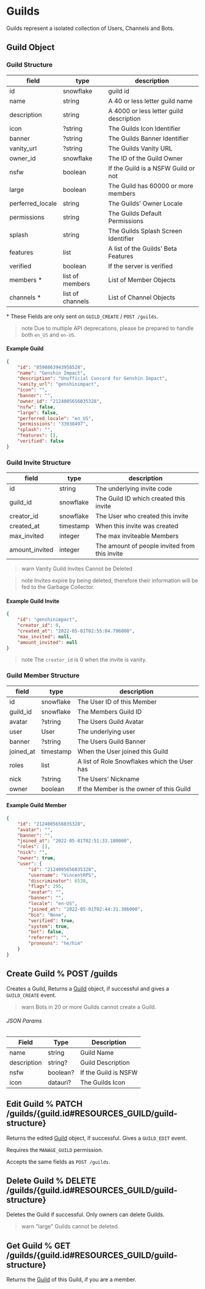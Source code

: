 # Guilds

Guilds represent a isolated collection of Users, Channels and Bots.

## Guild Object

### Guild Structure

| field             | type                  | description                               |
|-------------------|-----------------------|-------------------------------------------|
| id                | snowflake             | guild id                                  |
| name              | string                | A 40 or less letter guild name            |
| description       | string                | A 4000 or less letter guild description   |
| icon              | ?string               | The Guilds Icon Identifier                |
| banner            | ?string               | The Guilds Banner Identifier              |
| vanity_url        | ?string               | The Guilds Vanity URL                     |
| owner_id          | snowflake             | The ID of the Guild Owner                 |
| nsfw              | boolean               | If the Guild is a NSFW Guild or not       |
| large             | boolean               | The Guild has 60000 or more members       |
| perferred_locale  | string                | The Guilds' Owner Locale                  |
| permissions       | string                | The Guilds Default Permissions            |
| splash            | string                | The Guilds Splash Screen Identifier       |
| features          | list                  | A list of the Guilds' Beta Features       |
| verified          | boolean               | If the server is verified                 |
| members \*        | list of members       | List of Member Objects                    |
| channels \*       | list of channels      | List of Channel Objects                   |

\* These Fields are only sent on `GUILD_CREATE` / `POST /guilds`.

> note
> Due to multiple API deprecations, please be prepared to handle both ``en_US`` and ``en-US``.

#### Example Guild

```json
{
    "id": "8590863943958528",
    "name": "Genshin Impact",
    "description": "Unofficial Concord for Genshin Impact",
    "vanity_url": "genshinimpact",
    "icon": "",
    "banner": "",
    "owner_id": "2124005656035328",
    "nsfw": false,
    "large": false,
    "perferred_locale": "en_US",
    "permissions": "33938497",
    "splash": "",
    "features": [],
    "verified": false
}
```

### Guild Invite Structure

| field             | type      | description                                   |
|-------------------|-----------|-----------------------------------------------|
| id                | string    | The underlying invite code                    |
| guild_id          | snowflake | The Guild ID which created this invite        |
| creator_id        | snowflake | The User who created this invite              |
| created_at        | timestamp | When this invite was created                  |
| max_invited       | integer   | The max inviteable Members                    |
| amount_invited    | integer   | The amount of people invited from this invite |

> warn
> Vanity Guild Invites Cannot be Deleted

> note
> Invites expire by being deleted, therefore their information will be fed to the Garbage Collector.

#### Example Guild Invite

```json
{
    "id": "genshinimpact",
    "creator_id": 0,
    "created_at": "2022-05-01T02:55:04.706000",
    "max_invited": null,
    "amount_invited": null
}
```

> note
> The `creator_id` is 0 when the invite is vanity.

### Guild Member Structure

| field     | type                      | description                                       |
|-----------|---------------------------|---------------------------------------------------|
| id        | snowflake                 | The User ID of this Member                        |
| guild_id  | snowflake                 | The Members Guild ID                              |
| avatar    | ?string                   | The Users Guild Avatar                            |
| user      | User                      | The underlying user                               |
| banner    | ?string                   | The Users Guild Banner                            |
| joined_at | timestamp                 | When the User joined this Guild                   |
| roles     | list                      | A list of Role Snowflakes which the User has      |
| nick      | ?string                   | The Users' Nickname                               |
| owner     | boolean                   | If the Member is the owner of this Guild          |

#### Example Guild Member

```json
{
    "id": "2124005656035328",
    "avatar": "",
    "banner": "",
    "joined_at": "2022-05-01T02:51:33.180000",
    "roles": [],
    "nick": "",
    "owner": true,
    "user": {
        "id": "2124005656035328",
        "username": "VincentRPS",
        "discriminator": 6538,
        "flags": 295,
        "avatar": "",
        "banner": "",
        "locale": "en-US",
        "joined_at": "2022-05-01T02:44:31.386000",
        "bio": "None",
        "verified": true,
        "system": true,
        "bot": false,
        "referrer": "",
        "pronouns": "he/him"
    }
}
```


## Create Guild % POST /guilds

Creates a Guild, Returns a [Guild](#RESOURCES_GUILD/guild-structure) object, if successful and gives a `GUILD_CREATE` event.

> warn
> Bots in 20 or more Guilds cannot create a Guild.

###### JSON Params

| Field       | Type     | Description           |
|-------------|----------|-----------------------|
| name        | string   | Guild Name            |
| description | string?  | Guild Description     |
| nsfw        | boolean? | If the Guild is NSFW  |
| icon        | datauri? | The Guilds Icon       |



## Edit Guild % PATCH /guilds/{guild.id#RESOURCES_GUILD/guild-structure}

Returns the edited [Guild](#RESOURCES_GUILD/guild-structure) object, if successful. Gives a `GUILD_EDIT` event.

Requires the `MANAGE_GUILD` permission.

Accepts the same fields as `POST /guilds`.


## Delete Guild % DELETE /guilds/{guild.id#RESOURCES_GUILD/guild-structure}

Deletes the Guild if successful. Only owners can delete Guilds.

> warn
> "large" Guilds cannot be deleted.

## Get Guild % GET /guilds/{guild.id#RESOURCES_GUILD/guild-structure}

Returns the [Guild](#RESOURCES_GUILD/guild-structure) of this Guild, if you are a member.
